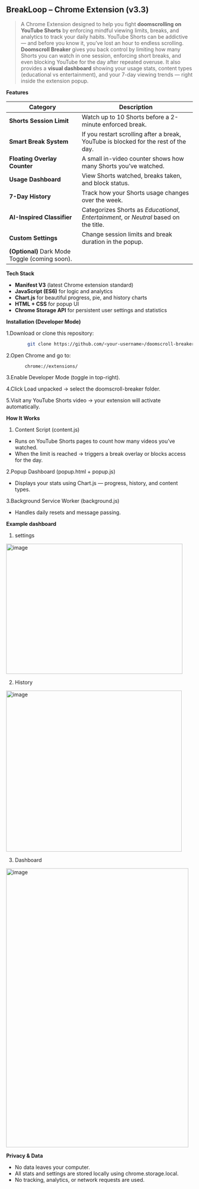 ## BreakLoop – Chrome Extension (v3.3)

> A Chrome Extension designed to help you fight **doomscrolling on YouTube Shorts** by enforcing mindful viewing limits, breaks, and analytics to track your daily habits.
> YouTube Shorts can be addictive — and before you know it, you’ve lost an hour to endless scrolling.  
**Doomscroll Breaker** gives you back control by limiting how many Shorts you can watch in one session, enforcing short breaks, and even blocking YouTube for the day after repeated overuse.
> It also provides a **visual dashboard** showing your usage stats, content types (educational vs entertainment), and your 7-day viewing trends — right inside the extension popup.

 **Features**

| Category | Description |
|-----------|--------------|
| **Shorts Session Limit** | Watch up to 10 Shorts before a 2-minute enforced break. |
| **Smart Break System** | If you restart scrolling after a break, YouTube is blocked for the rest of the day. |
| **Floating Overlay Counter** | A small in-video counter shows how many Shorts you’ve watched. |
| **Usage Dashboard** | View Shorts watched, breaks taken, and block status. |
| **7-Day History** | Track how your Shorts usage changes over the week. |
| **AI-Inspired Classifier** | Categorizes Shorts as *Educational*, *Entertainment*, or *Neutral* based on the title. |
| **Custom Settings** | Change session limits and break duration in the popup. |
| **(Optional)** Dark Mode Toggle (coming soon). |

**Tech Stack**
- **Manifest V3** (latest Chrome extension standard)
- **JavaScript (ES6)** for logic and analytics
- **Chart.js** for beautiful progress, pie, and history charts
- **HTML + CSS** for popup UI
- **Chrome Storage API** for persistent user settings and statistics

  
**Installation (Developer Mode)**

1.Download or clone this repository:
   ```bash
           git clone https://github.com/<your-username>/doomscroll-breaker.git
   ```
2.Open Chrome and go to:
   
           chrome://extensions/

3.Enable Developer Mode (toggle in top-right).

4.Click Load unpacked → select the doomscroll-breaker folder.

5.Visit any YouTube Shorts video → your extension will activate automatically.

**How It Works**

1. Content Script (content.js)
- Runs on YouTube Shorts pages to count how many videos you’ve watched.
- When the limit is reached → triggers a break overlay or blocks access for the day.

2.Popup Dashboard (popup.html + popup.js)
- Displays your stats using Chart.js — progress, history, and content types.

3.Background Service Worker (background.js)
- Handles daily resets and message passing.

**Example dashboard**

1. settings 
<img width="476" height="351" alt="image" src="https://github.com/user-attachments/assets/eb6847e0-06c7-4ed4-a5fc-eff2574ba070" />

2. History 
<img width="474" height="434" alt="image" src="https://github.com/user-attachments/assets/9df1aab4-42fc-46e2-ac60-a471d05bae40" />

3. Dashboard
  <img width="492" height="752" alt="image" src="https://github.com/user-attachments/assets/130f6289-77bf-4600-a420-27bead877825" />


**Privacy & Data**
- No data leaves your computer.
- All stats and settings are stored locally using chrome.storage.local.
- No tracking, analytics, or network requests are used.
